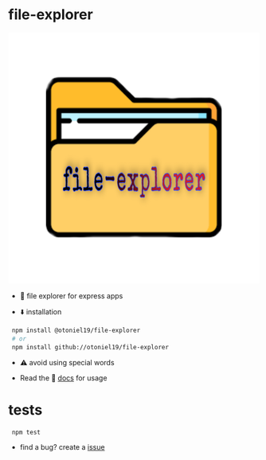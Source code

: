 # file-explorer

![logo](./logo.png)

- :file_folder: file explorer for express apps

- :arrow_down: installation

```sh
 npm install @otoniel19/file-explorer
 # or
 npm install github://otoniel19/file-explorer
```

- :warning: avoid using special words

- Read the :book: [docs](./docs/getting-started.md) for usage

# tests

```sh
 npm test
```

- find a bug? create a [issue](https://github.com/otoniel19/file-explorer/issues/new)
